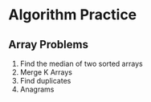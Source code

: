 # Algorithm Practice

## Array Problems
1. Find the median of two sorted arrays
2. Merge K Arrays
3. Find duplicates
4. Anagrams